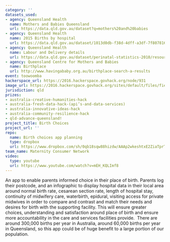 ```yaml
---
category: ''
datasets_used:
- agency: Queensland Health
  name: Mothers and Babies Queensland
  url: https://data.qld.gov.au/dataset?q=mothers%20and%20babies
- agency: Queensland Health
  name: 2015 Births by hospital
  url: https://data.qld.gov.au/dataset/1013d0db-f38d-4dff-a3df-7f8078162b19/resource/d8ed4f64-f63a-4d23-90b0-e5b6d315f54a/view/f9fb46c4-0adb-4839-b3ee-8e32f0c50c84
- agency: Queensland Health
  name: Labour and Delivery details
  url: https://data.qld.gov.au/dataset/perinatal-statistics-2010/resource/2cf79cdd-f8ae-4852-bb13-2f756810f163
- agency: Queensland Centre for Mothers and Babies
  name: Birthplace
  url: http://www.havingababy.org.au/birthplace-search-a-results
event: toowoomba
hackerspace_url: https://2016.hackerspace.govhack.org/node/931
image_url: https://2016.hackerspace.govhack.org/sites/default/files/field/image/birthchoices.png
jurisdiction: qld
prizes:
- australia-creative-humanities-hack
- australia-fresh-data-hack-(api’s-and-data-services)
- australia-innovative-ideas-hack
- australia-community-resilience-hack
- qld-advance-queensland!
project_title: Birth Choices
project_url: ''
repo:
  name: Birth choices app planning
  type: dropbox
  url: https://www.dropbox.com/sh/0qb18sqw88hizdw/AAAp2wkeshtxE2ZiaTprTaVfa?dl=0
team_name: Maternity Consumer Network
video:
  type: youtube
  url: https://www.youtube.com/watch?v=mEH_KQLImf8
---
```


An app to enable parents informed choice in their place of birth. Parents log their postcode, and an infographic to display hospital data in their local area around normal birth rate, cesarean section rate, length of hospital stay, continuity of midwifery care, waterbirth, epidural, visiting access for private midwives in order to compare and contrast and match their needs and desires for birth with the supporting facility. This will ensure greater choices, understanding and satisfaction around place of birth and ensure more accountability in the care and services facilities provide. 
There are around 300,000 births per year in Australia, around 60,000 births per year in Queensland, so this app could be of huge benefit to a large portion of our population.